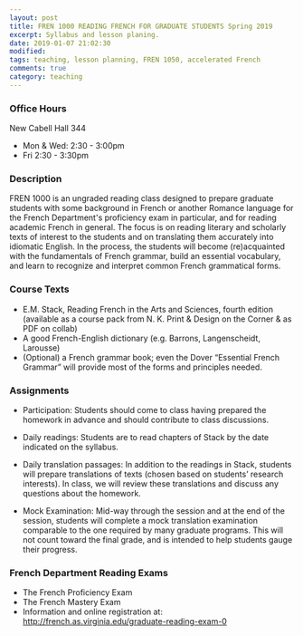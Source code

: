```yaml
---
layout: post
title: FREN 1000 READING FRENCH FOR GRADUATE STUDENTS Spring 2019 
excerpt: Syllabus and lesson planing.
date: 2019-01-07 21:02:30 
modified:  
tags: teaching, lesson planning, FREN 1050, accelerated French 
comments: true
category: teaching
---
```


### Office Hours 

New Cabell Hall 344 
- Mon & Wed: 2:30 - 3:00pm  
- Fri 2:30 - 3:30pm 


### Description

FREN 1000 is an ungraded reading class designed to prepare graduate students with some background in French or another Romance language for the French Department's proficiency exam in particular, and for reading academic French in general. The focus is on reading literary and scholarly texts of interest to the students and on translating them accurately into idiomatic English. In the process, the students will become (re)acquainted with the fundamentals of French grammar, build an essential vocabulary, and learn to recognize and interpret common French grammatical forms.

### Course Texts

- E.M. Stack, Reading French in the Arts and Sciences, fourth edition (available as a course pack from N. K. Print & Design on the Corner & as PDF on collab)
- A good French-English dictionary (e.g. Barrons, Langenscheidt, Larousse)
- (Optional) a French grammar book; even the Dover “Essential French Grammar” will provide most of the forms and principles needed.

### Assignments

- Participation: Students should come to class having prepared the homework in advance and should contribute to class discussions.

- Daily readings: Students are to read chapters of Stack by the date indicated on the syllabus.

- Daily translation passages: In addition to the readings in Stack, students will prepare translations of texts (chosen based on students’ research interests). In class, we will review these translations and discuss any questions about the homework.

- Mock Examination: Mid-way through the session and at the end of the session, students will complete a mock translation examination comparable to the one required by many graduate programs.  This will not count toward the final grade, and is intended to help students gauge their progress.

### French Department Reading Exams

- The French Proficiency Exam
- The French Mastery Exam 
- Information and online registration at: http://french.as.virginia.edu/graduate-reading-exam-0


